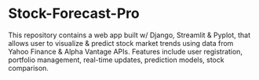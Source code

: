 # Stock-Forecast-Pro
This repository contains a web app built w/ Django, Streamlit &amp; Pyplot, that allows user to visualize &amp; predict stock market trends using data from Yahoo Finance &amp; Alpha Vantage APIs. Features include user registration, portfolio management, real-time updates, prediction models, stock comparison.
